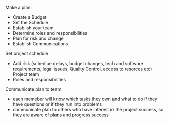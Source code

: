 Make a plan: 
- Create a Budget 
- Set the Schedule
- Establish your team
- Determine roles and responsibilities 
- Plan for risk and change
- Establish Communications

Set project schedule 
- Add risk (schedlue delays, budget changes, tech and software requirements, legal issues, Quality Control, access to resorces etc)
Project team
- Roles and responsibilities

Communicate plan to team
- each memeber will know which tasks they own and what to do if they have questions or if they run into problems
- communicate plan to others who have interest in the project success, so they are aware of plans and progress success